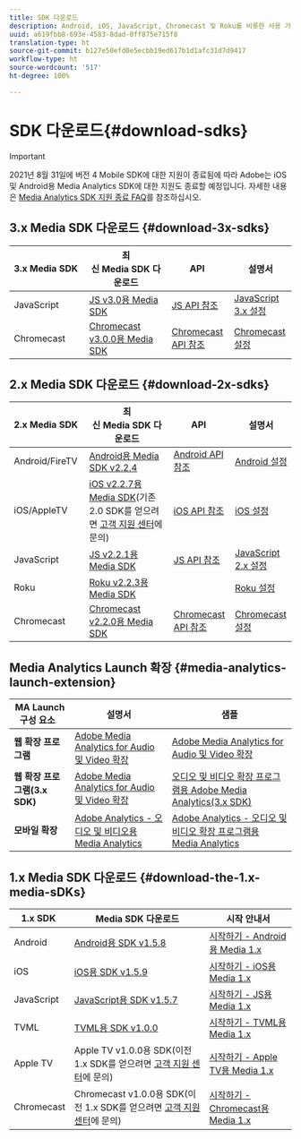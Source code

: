 ```yaml
---
title: SDK 다운로드
description: Android, iOS, JavaScript, Chromecast 및 Roku를 비롯한 사용 가능한 플랫폼에 대한 SDK 다운로드 링크입니다.
uuid: a619fbb8-693e-4583-8dad-0ff875e715f8
translation-type: ht
source-git-commit: b127e50efd0e5ecbb19ed617b1d1afc31d7d9417
workflow-type: ht
source-wordcount: '517'
ht-degree: 100%

---
```



# SDK 다운로드{#download-sdks}

>[!IMPORTANT]
>
>2021년 8월 31일에 버전 4 Mobile SDK에 대한 지원이 종료됨에 따라 Adobe는 iOS 및 Android용 Media Analytics SDK에 대한 지원도 종료할 예정입니다.  자세한 내용은 [Media Analytics SDK 지원 종료 FAQ](/help/sdk-implement/end-of-support-faqs.md)를 참조하십시오.


## 3.x Media SDK 다운로드 {#download-3x-sdks}

| 3.x Media SDK  | 최신 Media SDK 다운로드 |  API   |  설명서  |
| --- | --- | --- | --- |
| JavaScript | [JS v3.0용 Media SDK](https://github.com/Adobe-Marketing-Cloud/media-sdks/releases/tag/js-v3.0.0) | [JS API 참조](https://adobe-marketing-cloud.github.io/media-sdks/reference/javascript_3x/index.html) | [JavaScript 3.x 설정](/help/sdk-implement/setup/setup-javascript/set-up-js-3.md) |
| Chromecast | [Chromecast v3.0.0용 Media SDK](https://github.com/Adobe-Marketing-Cloud/media-sdks/releases/tag/chromecast-v3.0.0) | [Chromecast API 참조](https://adobe-marketing-cloud.github.io/media-sdks/reference/chromecast/) | [Chromecast 설정](/help/sdk-implement/setup/set-up-chromecast.md) |


## 2.x Media SDK 다운로드 {#download-2x-sdks}

| 2.x Media SDK  | 최신 Media SDK 다운로드 |  API   |  설명서  |
| --- | --- | --- | --- |
| Android/FireTV | [Android용 Media SDK v2.2.4](https://github.com/Adobe-Marketing-Cloud/media-sdks/releases/tag/android-v2.2.4) | [Android API 참조](https://adobe-marketing-cloud.github.io/media-sdks/reference/android/) | [Android 설정](/help/sdk-implement/setup/set-up-android.md) |
| iOS/AppleTV | [iOS v2.2.7용 Media SDK](https://github.com/Adobe-Marketing-Cloud/media-sdks/releases/tag/ios-v2.2.7)(기존 2.0 SDK를 얻으려면 [고객 지원 센터](https://helpx.adobe.com/kr/marketing-cloud/contact-support.html)에 문의) | [iOS API 참조](https://adobe-marketing-cloud.github.io/media-sdks/reference/ios/) | [iOS 설정](/help/sdk-implement/setup/set-up-ios.md) |
| JavaScript | [JS v2.2.1용 Media SDK](https://github.com/Adobe-Marketing-Cloud/media-sdks/releases/tag/js-v2.2.1) | [JS API 참조](https://adobe-marketing-cloud.github.io/media-sdks/reference/javascript/) | [JavaScript 2.x 설정](/help/sdk-implement/setup/setup-javascript/set-up-js-2.md) |
| Roku | [Roku v2.2.3용 Media SDK](https://github.com/Adobe-Marketing-Cloud/media-sdks/releases/tag/roku-v2.2.3) |  | [Roku 설정](/help/sdk-implement/setup/set-up-roku.md) |
| Chromecast | [Chromecast v2.2.0용 Media SDK](https://github.com/Adobe-Marketing-Cloud/media-sdks/releases/tag/chromecast-v2.2.0) | [Chromecast API 참조](https://adobe-marketing-cloud.github.io/media-sdks/reference/chromecast/) | [Chromecast 설정](/help/sdk-implement/setup/set-up-chromecast.md) |

## Media Analytics Launch 확장 {#media-analytics-launch-extension}

| MA Launch 구성 요소   | 설명서 | 샘플 |
|---|---|---|
| **웹 확장 프로그램** | [Adobe Media Analytics for Audio 및 Video 확장](https://docs.adobe.com/content/help/ko-KR/launch/using/extensions-ref/adobe-extension/media-analytics-extension/overview.html) | [Adobe Media Analytics for Audio 및 Video 확장](https://github.com/Adobe-Marketing-Cloud/media-sdks/tree/master/samples/launch/js/2.x) |
| **웹 확장 프로그램(3.x SDK)** | [Adobe Media Analytics for Audio 및 Video 확장](https://docs.adobe.com/content/help/ko-KR/launch/using/extensions-ref/adobe-extension/media-analytics-3x-extension/overview.html) | [오디오 및 비디오 확장 프로그램용 Adobe Media Analytics(3.x SDK)](https://github.com/Adobe-Marketing-Cloud/media-sdks/tree/master/samples/launch/js/3.x) |
| **모바일 확장** | [Adobe Analytics - 오디오 및 비디오용 Media Analytics](https://aep-sdks.gitbook.io/docs/using-mobile-extensions/adobe-media-analytics) | [Adobe Analytics - 오디오 및 비디오 확장 프로그램용 Media Analytics](https://github.com/Adobe-Marketing-Cloud/media-sdks/tree/master/samples/launch/mobile) |

## 1.x Media SDK 다운로드 {#download-the-1.x-media-sDKs}

| 1.x SDK  |  Media SDK 다운로드  |  시작 안내서  |
| --- | --- | --- |
| Android | [Android용 SDK v1.5.8](https://github.com/Adobe-Marketing-Cloud/video-heartbeat/releases/tag/android-v1.5.8) | [시작하기 - Android용 Media 1.x](setup/vhl-dev-guide-v15_android.pdf) |
| iOS | [iOS용 SDK v1.5.9](https://github.com/Adobe-Marketing-Cloud/video-heartbeat/releases/tag/ios-v1.5.9) | [시작하기 - iOS용 Media 1.x](setup/vhl-dev-guide-v15_ios.pdf) |
| JavaScript | [JavaScript용 SDK v1.5.7](https://github.com/Adobe-Marketing-Cloud/video-heartbeat/releases/tag/js-v1.5.7) | [시작하기 - JS용 Media 1.x](setup/vhl-dev-guide-v15_js.pdf) |
| TVML | [TVML용 SDK v1.0.0](https://github.com/Adobe-Marketing-Cloud/video-heartbeat/releases/tag/tvml-v1.0.0) | [시작하기 - TVML용 Media 1.x](setup/vhl_tvml.pdf) |
| Apple TV | Apple TV v1.0.0용 SDK(이전 1.x SDK를 얻으려면 [고객 지원 센터](https://helpx.adobe.com/kr/marketing-cloud/contact-support.html)에 문의) | [시작하기 - Apple TV용 Media 1.x](setup/vhl-dev-guide-v1x_appletv.pdf) |
| Chromecast | Chromecast v1.0.0용 SDK(이전 1.x SDK를 얻으려면 [고객 지원 센터](https://helpx.adobe.com/kr/marketing-cloud/contact-support.html)에 문의) | [시작하기 - Chromecast용 Media 1.x](setup/chromecast_1.x_sdk.pdf) |
